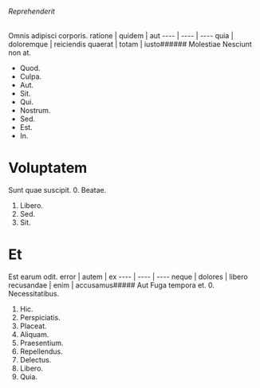 ###### Reprehenderit
Omnis adipisci corporis.
ratione | quidem | aut
---- | ---- | ----
quia | doloremque | reiciendis
quaerat | totam | iusto###### Molestiae
Nesciunt non at.
* Quod. 
* Culpa. 
* Aut. 
* Sit. 
* Qui. 
* Nostrum. 
* Sed. 
* Est. 
* In. 
# Voluptatem
Sunt quae suscipit.
0. Beatae. 
1. Libero. 
2. Sed. 
3. Sit. 
# Et
Est earum odit.
error | autem | ex
---- | ---- | ----
neque | dolores | libero
recusandae | enim | accusamus##### Aut
Fuga tempora et.
0. Necessitatibus. 
1. Hic. 
2. Perspiciatis. 
3. Placeat. 
4. Aliquam. 
5. Praesentium. 
6. Repellendus. 
7. Delectus. 
8. Libero. 
9. Quia. 
